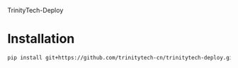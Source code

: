 TrinityTech-Deploy

# Installation
```bash
pip install git+https://github.com/trinitytech-cn/trinitytech-deploy.git
```
